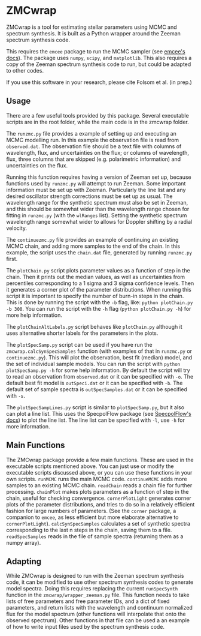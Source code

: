 # ZMCwrap

ZMCwrap is a tool for estimating stellar parameters using MCMC and spectrum synthesis.  It is built as a Python wrapper around the Zeeman spectrum synthesis code.

This requires the `emcee` package to run the MCMC sampler (see [emcee's docs](https://emcee.readthedocs.io/en/stable/)).  The package uses `numpy`, `scipy`, and `matplotlib`.  This also requires a copy of the Zeeman spectrum synthesis code to run, but could be adapted to other codes.

If you use this software in your research, please cite Folsom et al. (in prep.)

## Usage

There are a few useful tools provided by this package.  Several executable scripts are in the root folder, while the main code is in the zmcwrap folder.

The `runzmc.py` file provides a example of setting up and executing an MCMC modelling run.  In this example the observation file is read from `observed.dat`.  The observation file should be a text file with columns of wavelength, flux, and uncertainties on the flux; or columns of wavelength, flux, three columns that are skipped (e.g. polarimetric information) and uncertainties on the flux.

Running this function requires having a version of Zeeman set up, because functions used by `runzmc.py` will attempt to run Zeeman.  Some important information must be set up with Zeeman.  Particularly the line list and any desired oscillator strength corrections must be set up as usual.  The wavelength range for the synthetic spectrum must also be set in Zeeman, and this should be somewhat wider than the wavelength range chosen for fitting in `runzmc.py` (with the `wlRanges` list).  Setting the synthetic spectrum wavelength range somewhat wider to allows for Doppler shifting by a radial velocity.  

The `continuezmc.py` file provides an example of continuing an existing MCMC chain, and adding more samples to the end of the chain.  In this example, the script uses the `chain.dat` file, generated by running `runzmc.py` first.

The `plotChain.py` script plots parameter values as a function of step in the chain.  Then it prints out the median values, as well as uncertainties from percentiles corresponding to a 1 sigma and 3 sigma confidence levels.  Then it generates a corner plot of the parameter distributions.  When running this script it is important to specify the number of burn-in steps in the chain.  This is done by running the script with the `-b` flag, like: `python plotChain.py -b 300`.  You can run the script with the `-h` flag (`python plotChain.py -h`) for more help information.

The `plotChainAltLabels.py` script behaves like `plotChain.py` although it uses alternative shorter labels for the parameters in the plots.

The `plotSpecSamp.py` script can be used if you have run the `zmcwrap.calcSynSpecSamples` function (with examples of that in `runzmc.py` or `continuezmc.py`).  This will plot the observation, best fit (median) model, and the set of individual sample models.  You can run the script with `python plotSpecSamp.py -h` for some help information.  By default the script will try to read an observation from `observed.dat` or it can be specified with `-o`.  The default best fit model is `outSpeci.dat` or it can be specified with `-b`.  The default set of sample spectra is `outSpecSamples.dat` or it can be specified with `-s`.

The `plotSpecSampLines.py` script is similar to `plotSpecSamp.py`, but it also can plot a line list.  This uses the SpecpolFlow package (see [SpecpolFlow's docs](https://folsomcp.github.io/specpolFlow/index.html)) to plot the line list.  The line list can be specified with `-l`, use `-h` for more information.

## Main Functions

The ZMCwrap package provide a few main functions.  These are used in the executable scripts mentioned above.  You can just use or modify the executable scripts discussed above, or you can use these functions in your own scripts.  `runMCMC` runs the main MCMC code. `continueMCMC` adds more samples to an existing MCMC chain.  `readChain` reads a chain file for further processing.  `chainPlot` makes plots parameters as a function of step in the chain, useful for checking convergence.  `cornerPlotLight` generates corner plots of the parameter distributions, and tries to do so in a relatively efficient fashion for large numbers of parameters.  (See the `corner` package, a companion to `emcee`, as less efficient but more elaborate alternative to `cornerPlotLight`).  `calcSynSpecSamples` calculates a set of synthetic spectra corresponding to the last n steps in the chain, saving them to a file. `readSpecSamples` reads in the file of sample spectra (returning them as a numpy array).  

## Adapting

While ZMCwrap is designed to run with the Zeeman spectrum synthesis code, it can be modified to use other spectrum synthesis codes to generate model spectra.  Doing this requires replacing the current `runSpecSynth` function in the `zmcwrap/wrapper_zeeman.py` file.  This function needs to take lists of free parameters and free parameter IDs, and a dict of fixed parameters, and return lists with the wavelength and continuum normalized flux for the model spectrum (other functions will interpolate that onto the observed spectrum).  Other functions in that file can be used a an example of how to write input files used by the spectrum synthesis code.  